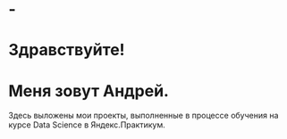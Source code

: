 # -
# Здравствуйте!

# Меня зовут Андрей.

Здесь выложены мои проекты, выполненные в процессе обучения на курсе Data Science в Яндекс.Практикум.
